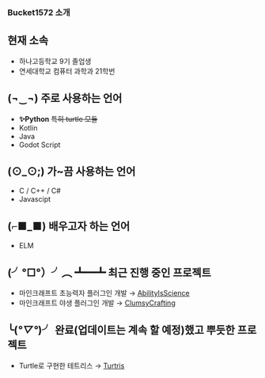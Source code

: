 ### Bucket1572 소개

## 현재 소속
- 하나고등학교 9기 졸업생
- 연세대학교 컴퓨터 과학과 21학번

## (¬‿¬) 주로 사용하는 언어
- **✨Python** ~~특히 turtle 모듈~~
- Kotlin
- Java
- Godot Script

## (⊙_⊙;) 가~끔 사용하는 언어
- C / C++ / C#
- Javascipt

## (⌐■_■) 배우고자 하는 언어
- ELM

## (╯°□°）╯︵ ┻━┻ 최근 진행 중인 프로젝트
- 마인크래프트 초능력자 플러그인 개발 → [AbilityIsScience](https://github.com/Bucket1572/AbilityIsScience)
- 마인크래프트 야생 플러그인 개발 → [ClumsyCrafting](https://github.com/Bucket1572/ClumsyCrafting)

## ╰(*°▽°*)╯ 완료(업데이트는 계속 할 예정)했고 뿌듯한 프로젝트
- Turtle로 구현한 테트리스 → [Turtris](https://github.com/Bucket1572/Turtris)
